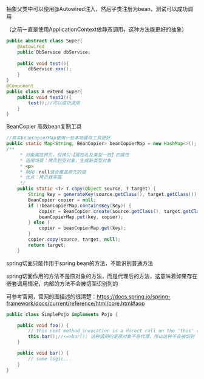 抽象父类中可以使用@Autowired注入，然后子类注册为bean，测试可以成功调用

（之前一直是使用ApplicationContext做静态调用，这种方法能更好的抽象）

```java
public abstract class Super{
    @Autowired
    public DbService dbService;
    
    public void test(){
        dbService.xxx();
    }
}
@Component
public class A extend Super{
    public void test1(){
        test();//可以成功调用
    }
}
```

BeanCopier 高效bean复制工具

```java
//其实beanCopierMap使用一些本地缓存工具更好
public static Map<String, BeanCopier> beanCopierMap = new HashMap<>();
/**
     * 对象属性拷贝，仅拷贝【属性名及类型一致】的属性
     * 适用场景：拷贝到空对象，生成新类型对象
     * <p>
     * 缺陷：null值会覆盖原先的值
     * 优点：拷贝效率高
     */
    public static <T> T copy(Object source, T target) {
        String key = generateKey(source.getClass(), target.getClass());
        BeanCopier copier = null;
        if (!beanCopierMap.containsKey(key)) {
            copier = BeanCopier.create(source.getClass(), target.getClass(), false);
            beanCopierMap.put(key, copier);
        } else {
            copier = beanCopierMap.get(key);
        }
        copier.copy(source, target, null);
        return target;
    }
```

spring切面只能作用于spring bean的方法，不能识别普通方法

spring切面作用的方法不是原对象的方法，而是代理后的方法，这意味着如果存在嵌套调用情况，内部的方法不会被切面识别到的

可参考官网，官网的图描述的很清楚：https://docs.spring.io/spring-framework/docs/current/reference/html/core.html#aop

```java
public class SimplePojo implements Pojo {

    public void foo() {
        // this next method invocation is a direct call on the 'this' reference
        this.bar();//<=>bar(); 这种调用的是原对象不是代理，所以这种不会被切到
    }

    public void bar() {
        // some logic...
    }
}

